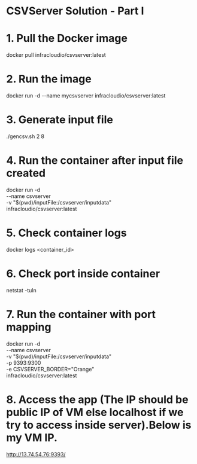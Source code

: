 # CSVServer Solution - Part I

# 1. Pull the Docker image

docker pull infracloudio/csvserver:latest

# 2. Run the image
docker run -d --name mycsvserver infracloudio/csvserver:latest

# 3. Generate input file
./gencsv.sh 2 8

# 4. Run the container after input file created

docker run -d \
  --name csvserver \
  -v "$(pwd)/inputFile:/csvserver/inputdata" \
  infracloudio/csvserver:latest

# 5. Check container logs

docker logs <container_id>

# 6. Check port inside container

netstat -tuln

# 7. Run the container with port mapping

docker run -d \
  --name csvserver \
  -v "$(pwd)/inputFile:/csvserver/inputdata" \
  -p 9393:9300 \
  -e CSVSERVER_BORDER="Orange" \
  infracloudio/csvserver:latest

# 8. Access the app (The IP should be public IP of VM else localhost if we try to access inside server).Below is my VM IP.

http://13.74.54.76:9393/ 
